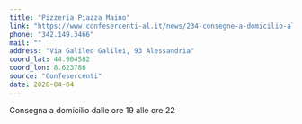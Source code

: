 ```yaml
---
title: "Pizzeria Piazza Maino"
link: "https://www.confesercenti-al.it/news/234-consegne-a-domicilio-alessandria-lista-aggiornata-al-26-marzo.html"
phone: "342.149.3466"
mail: ""
address: "Via Galileo Galilei, 93 Alessandria"
coord_lat: 44.904582
coord_lon: 8.623786
source: "Confesercenti"
date: 2020-04-04
---
```


Consegna a domicilio dalle ore 19 alle ore 22
